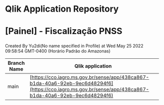 # Qlik Application Repository 
# [Painel] - Fiscalização PNSS
### 
Created By Yu2di(No name specified in Profile) at Wed May 25 2022 09:58:54 GMT-0400 (Horário Padrão do Amazonas)

Branch Name|Qlik application
---|---
main|[https://cco.iagro.ms.gov.br/sense/app/438ca867-b1da-40a6-92eb-9ec6d48294f6](https://cco.iagro.ms.gov.br/sense/app/438ca867-b1da-40a6-92eb-9ec6d48294f6)